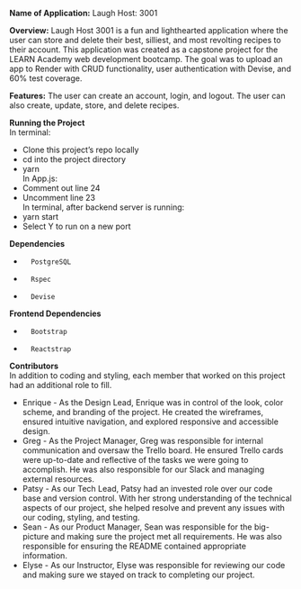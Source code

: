 **Name of Application:** Laugh Host: 3001

**Overview:** Laugh Host 3001 is a fun and lighthearted application where the user can store and delete their best, silliest, and most revolting recipes to their account. This application was created as a capstone project for the LEARN Academy web development bootcamp. The goal was to upload an app to Render with CRUD functionality, user authentication with Devise, and 60% test coverage.

**Features:** The user can create an account, login, and logout. The user can also create, update, store, and delete recipes.

**Running the Project**
<br> In terminal:
* Clone this project’s repo locally
* cd into the project directory
* yarn
<br> In App.js:
* Comment out line 24
* Uncomment line 23
<br> In terminal, after backend server is running:
* yarn start
* Select Y to run on a new port

**Dependencies**
*       PostgreSQL
*       Rspec
*       Devise

**Frontend Dependencies**
*       Bootstrap
*       Reactstrap

**Contributors**
<br>In addition to coding and styling, each member that worked on this project had an additional role to fill.
* Enrique - As the Design Lead, Enrique was in control of the look, color scheme, and branding of the project. He created the wireframes, ensured intuitive navigation, and explored responsive and accessible design.
* Greg - As the Project Manager, Greg was responsible for internal communication and oversaw the Trello board. He ensured Trello cards were up-to-date and reflective of the tasks we were going to accomplish. He was also responsible for our Slack and managing external resources.
* Patsy - As our Tech Lead, Patsy had an invested role over our code base and version control. With her strong understanding of the technical aspects of our project, she helped resolve and prevent any issues with our coding, styling, and testing.
* Sean - As our Product Manager, Sean was responsible for the big-picture and making sure the project met all requirements. He was also responsible for ensuring the README contained appropriate information.
* Elyse - As our Instructor, Elyse was responsible for reviewing our code and making sure we stayed on track to completing our project.
